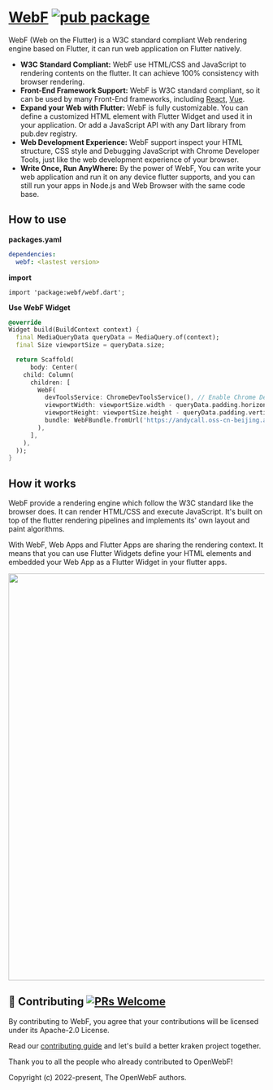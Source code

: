 # [WebF](https://openwebf.com/) [![pub package](https://img.shields.io/pub/v/webf.svg)](https://pub.dev/packages/webf)

WebF (Web on the Flutter) is a W3C standard compliant Web rendering engine based on Flutter, it can run web application on Flutter natively.

+ **W3C Standard Compliant:** WebF use HTML/CSS and JavaScript to rendering contents on the flutter. It can achieve 100% consistency with browser rendering.
+ **Front-End Framework Support:** WebF is W3C standard compliant, so it can be used by many Front-End frameworks, including [React](https://reactjs.org/), [Vue](https://vuejs.org/).
+ **Expand your Web with Flutter:** WebF is fully customizable. You can define a customized HTML element with Flutter Widget and used it in your application. Or add a JavaScript API with any Dart library from pub.dev registry.
+ **Web Development Experience:** WebF support inspect your HTML structure, CSS style and Debugging JavaScript with Chrome Developer Tools, just like the web development experience of your browser.
+ **Write Once, Run AnyWhere:** By the power of WebF, You can write your web application and run it on any device flutter supports, and you can still run your apps in Node.js and Web Browser with the same code base.

## How to use

**packages.yaml**

```yaml
dependencies:
  webf: <lastest version>
```

**import**

```
import 'package:webf/webf.dart';
```

**Use WebF Widget**


```Dart
@override
Widget build(BuildContext context) {
  final MediaQueryData queryData = MediaQuery.of(context);
  final Size viewportSize = queryData.size;

  return Scaffold(
      body: Center(
    child: Column(
      children: [
        WebF(
          devToolsService: ChromeDevToolsService(), // Enable Chrome DevTools Services
          viewportWidth: viewportSize.width - queryData.padding.horizontal, // Adjust the viewportWidth
          viewportHeight: viewportSize.height - queryData.padding.vertical, // Adjust the viewportHeight
          bundle: WebFBundle.fromUrl('https://andycall.oss-cn-beijing.aliyuncs.com/demo/demo-vue.js'), // The page entry point
        ),
      ],
    ),
  ));
}
```

## How it works

WebF provide a rendering engine which follow the W3C standard like the browser does. It can render HTML/CSS and execute JavaScript. It's built on top of the flutter rendering pipelines and implements its' own layout and paint algorithms.

With WebF, Web Apps and Flutter Apps are sharing the rendering context. It means that you can use Flutter Widgets define your HTML elements and embedded your Web App as a Flutter Widget in your flutter apps.

<img src="https://andycall.oss-accelerate.aliyuncs.com/images/11659542021_.pic.jpg" width="800" style="display: block; margin: 0 auto;" />

## 👏 Contributing [![PRs Welcome](https://img.shields.io/badge/PRs-welcome-brightgreen.svg?style=flat-square)](https://github.com/openwebf/webf/pulls)

By contributing to WebF, you agree that your contributions will be licensed under its Apache-2.0 License.

Read our [contributing guide](https://github.com/openwebf/webf/blob/main/.github/CONTRIBUTING.md) and let's build a better kraken project together.

Thank you to all the people who already contributed to OpenWebF!

Copyright (c) 2022-present, The OpenWebF authors.

